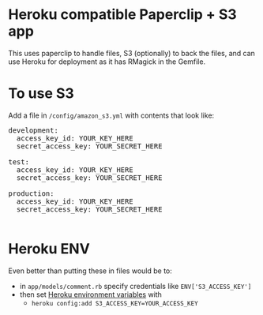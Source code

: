 Heroku compatible Paperclip + S3 app
====================================

This uses paperclip to handle files, S3 (optionally) to back the files, and can use Heroku for deployment as it has RMagick in the Gemfile.


To use S3
=========

Add a file in <code>/config/amazon_s3.yml</code> with contents that look like:

<pre>
development:
  access_key_id: YOUR_KEY_HERE
  secret_access_key: YOUR_SECRET_HERE

test:
  access_key_id: YOUR_KEY_HERE
  secret_access_key: YOUR_SECRET_HERE
  
production:
  access_key_id: YOUR_KEY_HERE
  secret_access_key: YOUR_SECRET_HERE

</pre>

Heroku ENV
==========

Even better than putting these in files would be to:

  - in <code>app/models/comment.rb</code> specify credentials like <code>ENV['S3_ACCESS_KEY']</code>
  - then set [Heroku environment variables](http://devcenter.heroku.com/articles/config-vars#rack_env_rails_env_merb_env) with
	- <code>heroku config:add S3_ACCESS_KEY=YOUR_ACCESS_KEY</code>
